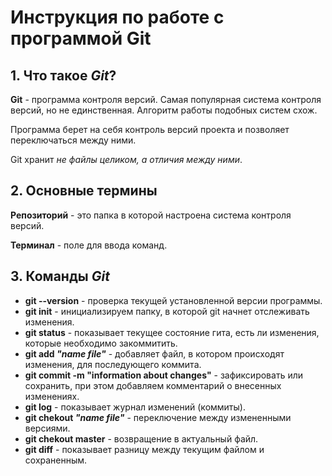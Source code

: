# Инструкция по работе с программой **Git**

## 1. Что такое __*Git*__?

**Git** - программа контроля версий. Самая популярная система контроля версий, но не единственная. Алгоритм работы подобных систем схож.

Программа берет на себя контроль версий проекта и позволяет переключаться между ними. 

Git хранит *не файлы целиком, а отличия между ними*.

## 2. Основные термины

**Репозиторий** - это папка в которой настроена система контроля версий.

**Терминал** - поле для ввода команд.

## 3. Команды __*Git*__

* **git --version** - проверка текущей установленной версии программы.
* **git init**  - инициализируем папку, в которой git начнет отслеживать изменения.
* **git status** - показывает текущее состояние гита, есть ли изменения, которые необходимо закоммитить.
* **git add *"name file"*** - добавляет файл, в котором происходят изменения, для последующего коммита.
* **git commit -m "information about changes"** - зафиксировать или сохранить, при этом добавляем комментарий о внесенных изменениях.
* **git log** - показывает журнал изменений (коммиты).
* **git chekout *"name file"*** - переключение между измененными версиями.
* **git chekout master** - возвращение в актуальный файл.
* **git diff** - показывает разницу между текущим файлом и сохраненным.